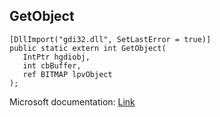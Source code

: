 ## GetObject

```
[DllImport("gdi32.dll", SetLastError = true)]
public static extern int GetObject(
   IntPtr hgdiobj,
   int cbBuffer,
   ref BITMAP lpvObject
);
```

Microsoft documentation: [Link](https://docs.microsoft.com/en-us/windows/win32/api/wingdi/nf-wingdi-getobjecta)
